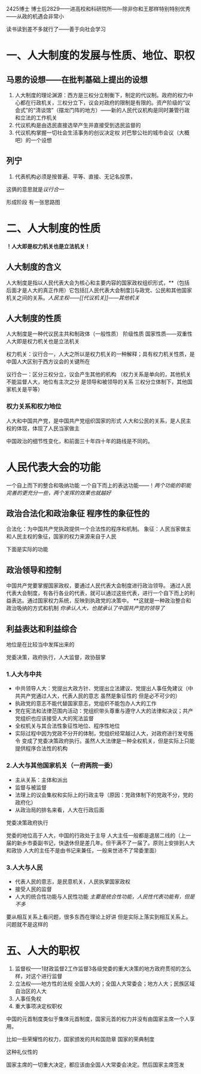 2425博士    博士后2829——进高校和科研院所——除非你和王那样特别特别优秀——从政的机遇会非常小

读书读到差不多就行了——善于向社会学习

# 一、人大制度的发展与性质、地位、职权
## 马恩的设想——在批判基础上提出的设想
1. 人大制度的理论渊源：西方是三权分立制衡下，制定的代议制。政府的权力中心都在行政机关，三权分立下，议会对政府的限制是有限的。资产阶级的“议会式”的“清谈馆”（摆龙门阵的地方）——新的人民代议机构是同时兼管行政和立法的工作机关
2. 代议机构是由选民直接选举产生并直接受到选民监督的
3. 代议机构掌握一切社会生活事务的创议决定权
对巴黎公社的城市会议（大概吧）的一个设想
## 列宁
1. 代表机构必须是按普遍、平等、直接、无记名投票，

这俩的意思就是*议行合一*

形成阶段
有一张思路图
# 二、人大制度的性质

**！人大即是权力机关也是立法机关！**
## 人大制度的含义

人大制度是指以人民代表大会为核心和主要内容的国家政权组织形式，**（包括后面才是人大的真正作用）它包括[[人民代表大会制度]]与政党、公民和其他国家机关之间的关系。*人民主权——[[代议机关]]——其他机关*
## 人大制度的性质

人大制度是一种代议民主共和制政体（一般性质）
阶级性质  国家性质——双重性  人大即是权力机关也是立法机关

权力机关：议行合一，人大之所以是权力机关的一种解释；具有权力机关性质，是中国人大区别于西方议会的关键所在

议行合一：区分三权分立，议会产生其他的机构  （权力关系是单向的，其他机关不能监督人大，地位有主次之分 是领导和被领导的关系 三权分立体制下，其他国家机关是平等）

### 权力关系和权力地位


人大和中国共产党，是中国共产党组织国家的形式
人大和公民的关系，是人民主权的体现，体现了人民当家做主

中国政治的细节性变化，和前面三十年四十年的路线是不同的。

# 人民代表大会的功能

一个自上而下的整合和吸纳功能    一个自下而上的表达功能——！*两个功能的职能完善的更充分一些，两个发挥的效果也就越好*
## 政治合法化和政治象征   程序性的象征性的
合法化：为中国共产党执政提供一个合法性的程序和机制。
象征：人民当家做主和人民主权的象征，国家的权力来源来自于人民

下面是实际的功能
## 政治领导和控制
中国共产党要掌握国家政权，要通过人民代表大会制度进行政治领导。   通过人民代表大会制度，有各行各业的代表，就可以通过这些代表，进行一个自下而上的利益表达。通过国家权力系统，反映到执政党的决策中。   **这就是一种政治整合和政治吸纳的方式和机制   *你承认人大，也就承认了中国共产党的领导了*
## 利益表达和利益综合

地位是在比较当中发挥出来的

党委决策，政府执行，人大监督，政协鼓掌
### 1.人大与中共
+ 中共领导人大：党提出大政方针、党提出立法建议、党提出人事任免建议（中共共产党通过人大，代表人民的意志   虽然是象征性的  但是必不可少的）
+ 执政党的意志不能代替国家意志，党组织不能包办人大的工作
+ 党在宪法和法律范围内活动：党组织带头尊重与遵守人大的法律和决议；共产党组织也应该接受人大的宪法监督
+ 全权机关与其合法性象征性地位、程序性地位
+ 实际过程中因为党政不分开的体制，党组织经常越过人大，对政府进行发号施令  变成了党委决策政府执行。虽然人大法律是一种全权机关，但是实际上只能提供程序合法性的机构

### 2.人大与其他国家机关（一府两院一委）

+ 主从关系：主体和派出
+ 监督与被监督
+ 法理上的议会集权和实际上的行政主导（原因：党政体制下的党政不分，党的政府化）
+ 从政治局的排名来看，人大在行政后面

党委决策政府执行

党委的地位高于人大，中国的行政处于主导
人大主任一般都是退居二线的（上一届的新乡市委副书记，快退休但是差几年。但干满不了一届了。原则上安排到人大和政协   人大的主任不是由书记来兼任，一般来世进不了常委里面）

### 3.人大与人民
+ 代表人民的意志，是民意机关，人民执掌国家政权
+ 接受人民的监督
+ 人大的统合性功能与人民性功能
*主要是统合性功能，人民性代表功能有，但是不多*

要从相互关系上看问题，很多东西在理论上好讲  但是实际上落实到相互关系上。问题就不是这样的

# 五、人大的职权
1. 监督权——1财政监督2工作监督3各级党委的重大决策的地方政府贯彻的怎么样，对这个进行监督
2. 立法权——地方性的法规    全国人大的；全国人大常委会；地方人大；民族区域自治区的人大
3. 人事任免权
4. 重大事项决定权职权

中国的元首制度类似于集体元首制度，国家元首的权力并没有由国家主席一个人享用。

比如一些荣耀性的权力，国家颁发的共和国勋章     国家的荣典制度

这种礼仪性的

国家主席的一切重大决定，都应该由全国人大常委会决定。然后国家主席签发

